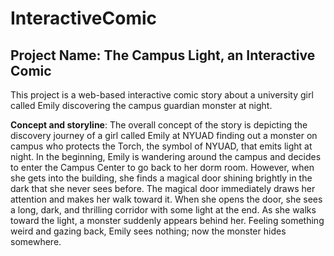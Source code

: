 # InteractiveComic

## Project Name: The Campus Light, an Interactive Comic

This project is a web-based interactive comic story about a university girl called Emily discovering the campus guardian monster at night.

**Concept and storyline**: The overall concept of the story is depicting the discovery journey of a girl called Emily at NYUAD finding out a monster on campus who protects the Torch, the symbol of NYUAD, that emits light at night. In the beginning, Emily is wandering around the campus and decides to enter the Campus Center to go back to her dorm room. However, when she gets into the building, she finds a magical door shining brightly in the dark that she never sees before. The magical door immediately draws her attention and makes her walk toward it. When she opens the door, she sees a long, dark, and thrilling corridor with some light at the end. As she walks toward the light, a monster suddenly appears behind her. Feeling something weird and gazing back, Emily sees nothing; now the monster hides somewhere. 


